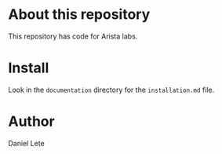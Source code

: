 # About this repository
This repository has code for Arista labs. 

# Install
Look in the `documentation` directory for the `installation.md` file.

# Author
Daniel Lete
